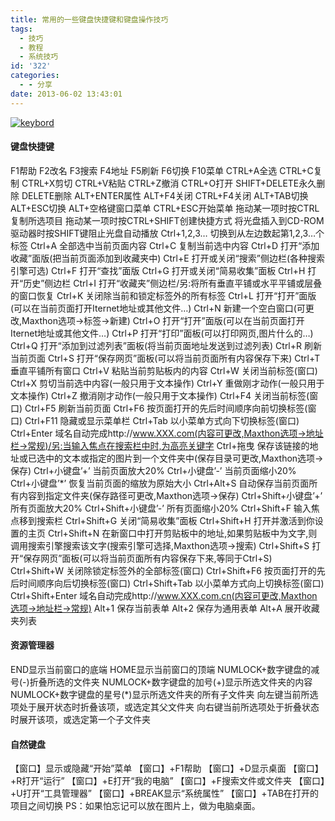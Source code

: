 ```yaml
---
title: 常用的一些键盘快捷键和键盘操作技巧
tags:
  - 技巧
  - 教程
  - 系统技巧
id: '322'
categories:
  - - 分享
date: 2013-06-02 13:43:01
---
```


[![keybord](http://vsnote.test/wp-content/uploads/2013/06/6598232133c34b3a4db404be73f568b2_m-430x200.jpg)](http://vsnote.test/wp-content/uploads/2013/06/6598232133c34b3a4db404be73f568b2_m.jpg)

#### 键盘快捷键

F1帮助 F2改名 F3搜索 F4地址 F5刷新 F6切换 F10菜单 CTRL+A全选 CTRL+C复制 CTRL+X剪切 CTRL+V粘贴 CTRL+Z撤消 CTRL+O打开 SHIFT+DELETE永久删除 DELETE删除 ALT+ENTER属性 ALT+F4关闭 CTRL+F4关闭 ALT+TAB切换 ALT+ESC切换 ALT+空格键窗口菜单 CTRL+ESC开始菜单 拖动某一项时按CTRL复制所选项目 拖动某一项时按CTRL+SHIFT创建快捷方式 将光盘插入到CD-ROM驱动器时按SHIFT键阻止光盘自动播放 Ctrl+1,2,3… 切换到从左边数起第1,2,3…个标签 Ctrl+A 全部选中当前页面内容 Ctrl+C 复制当前选中内容 Ctrl+D 打开“添加收藏”面版(把当前页面添加到收藏夹中) Ctrl+E 打开或关闭“搜索”侧边栏(各种搜索引擎可选) Ctrl+F 打开“查找”面版 Ctrl+G 打开或关闭“简易收集”面板 Ctrl+H 打开“历史”侧边栏 Ctrl+I 打开“收藏夹”侧边栏/另:将所有垂直平铺或水平平铺或层叠的窗口恢复 Ctrl+K 关闭除当前和锁定标签外的所有标签 Ctrl+L 打开“打开”面版(可以在当前页面打开Iternet地址或其他文件…) Ctrl+N 新建一个空白窗口(可更改,Maxthon选项→标签→新建) Ctrl+O 打开“打开”面版(可以在当前页面打开Iternet地址或其他文件…) Ctrl+P 打开“打印”面板(可以打印网页,图片什么的…) Ctrl+Q 打开“添加到过滤列表”面板(将当前页面地址发送到过滤列表) Ctrl+R 刷新当前页面 Ctrl+S 打开“保存网页”面板(可以将当前页面所有内容保存下来) Ctrl+T 垂直平铺所有窗口 Ctrl+V 粘贴当前剪贴板内的内容 Ctrl+W 关闭当前标签(窗口) Ctrl+X 剪切当前选中内容(一般只用于文本操作) Ctrl+Y 重做刚才动作(一般只用于文本操作) Ctrl+Z 撤消刚才动作(一般只用于文本操作) Ctrl+F4 关闭当前标签(窗口) Ctrl+F5 刷新当前页面 Ctrl+F6 按页面打开的先后时间顺序向前切换标签(窗口) Ctrl+F11 隐藏或显示菜单栏 Ctrl+Tab 以小菜单方式向下切换标签(窗口) Ctrl+Enter 域名自动完成http://www.XXX.com(内容可更改,Maxthon选项→地址栏→常规)/另:当输入焦点在搜索栏中时,为高亮关键字 Ctrl+拖曳 保存该链接的地址或已选中的文本或指定的图片到一个文件夹中(保存目录可更改,Maxthon选项→保存) Ctrl+小键盘’+’ 当前页面放大20% Ctrl+小键盘’-’ 当前页面缩小20% Ctrl+小键盘’\*’ 恢复当前页面的缩放为原始大小 Ctrl+Alt+S 自动保存当前页面所有内容到指定文件夹(保存路径可更改,Maxthon选项→保存) Ctrl+Shift+小键盘’+’ 所有页面放大20% Ctrl+Shift+小键盘’-’ 所有页面缩小20% Ctrl+Shift+F 输入焦点移到搜索栏 Ctrl+Shift+G 关闭“简易收集”面板 Ctrl+Shift+H 打开并激活到你设置的主页 Ctrl+Shift+N 在新窗口中打开剪贴板中的地址,如果剪贴板中为文字,则调用搜索引擎搜索该文字(搜索引擎可选择,Maxthon选项→搜索) Ctrl+Shift+S 打开“保存网页”面板(可以将当前页面所有内容保存下来,等同于Ctrl+S) Ctrl+Shift+W 关闭除锁定标签外的全部标签(窗口) Ctrl+Shift+F6 按页面打开的先后时间顺序向后切换标签(窗口) Ctrl+Shift+Tab 以小菜单方式向上切换标签(窗口) Ctrl+Shift+Enter 域名自动完成http://www.XXX.com.cn(内容可更改,Maxthon选项→地址栏→常规) Alt+1 保存当前表单 Alt+2 保存为通用表单 Alt+A 展开收藏夹列表

#### 资源管理器

END显示当前窗口的底端 HOME显示当前窗口的顶端 NUMLOCK+数字键盘的减号(-)折叠所选的文件夹 NUMLOCK+数字键盘的加号(+)显示所选文件夹的内容 NUMLOCK+数字键盘的星号(\*)显示所选文件夹的所有子文件夹 向左键当前所选项处于展开状态时折叠该项，或选定其父文件夹 向右键当前所选项处于折叠状态时展开该项，或选定第一个子文件夹

#### 自然键盘

【窗口】显示或隐藏“开始”菜单 【窗口】+F1帮助 【窗口】+D显示桌面 【窗口】+R打开“运行” 【窗口】+E打开“我的电脑” 【窗口】+F搜索文件或文件夹 【窗口】+U打开“工具管理器” 【窗口】+BREAK显示“系统属性” 【窗口】+TAB在打开的项目之间切换 PS：如果怕忘记可以放在图片上，做为电脑桌面。